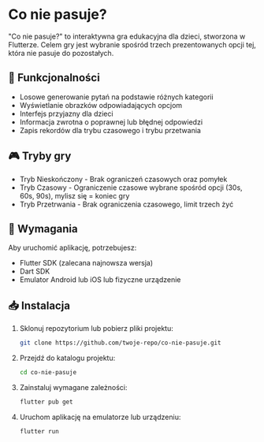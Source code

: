 # Co nie pasuje?

"Co nie pasuje?" to interaktywna gra edukacyjna dla dzieci, stworzona w Flutterze. Celem gry jest wybranie spośród trzech prezentowanych opcji tej, która nie pasuje do pozostałych.

## 📌 Funkcjonalności
- Losowe generowanie pytań na podstawie różnych kategorii
- Wyświetlanie obrazków odpowiadających opcjom
- Interfejs przyjazny dla dzieci
- Informacja zwrotna o poprawnej lub błędnej odpowiedzi
- Zapis rekordów dla trybu czasowego i trybu przetwania

## 🎮 Tryby gry
- Tryb Nieskończony - Brak ograniczeń czasowych oraz pomyłek
- Tryb Czasowy - Ograniczenie czasowe wybrane spośród opcji (30s, 60s, 90s), mylisz się = koniec gry
- Tryb Przetrwania - Brak ograniczenia czasowego, limit trzech żyć

## 🔧 Wymagania
Aby uruchomić aplikację, potrzebujesz:
- Flutter SDK (zalecana najnowsza wersja)
- Dart SDK
- Emulator Android lub iOS lub fizyczne urządzenie

## 📥 Instalacja
1. Sklonuj repozytorium lub pobierz pliki projektu:
   ```sh
   git clone https://github.com/twoje-repo/co-nie-pasuje.git
   ```
2. Przejdź do katalogu projektu:
   ```sh
   cd co-nie-pasuje
   ```
3. Zainstaluj wymagane zależności:
   ```sh
   flutter pub get
   ```
4. Uruchom aplikację na emulatorze lub urządzeniu:
   ```sh
   flutter run
   ```

